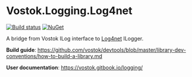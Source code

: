 # Vostok.Logging.Log4net

[![Build status](https://ci.appveyor.com/api/projects/status/github/vostok/logging.log4net?svg=true&branch=master)](https://ci.appveyor.com/project/vostok/logging-log4net/branch/master)
[![NuGet](https://img.shields.io/nuget/v/Vostok.Logging.Log4net.svg)](https://www.nuget.org/packages/Vostok.Logging.Log4net/)

A bridge from Vostok ILog interface to [Log4net](https://logging.apache.org/log4net/) ILogger.

**Build guide**: https://github.com/vostok/devtools/blob/master/library-dev-conventions/how-to-build-a-library.md

**User documentation**: https://vostok.gitbook.io/logging/

